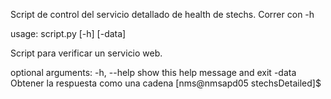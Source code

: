 Script de control del servicio detallado de health de stechs.
Correr con -h 


usage: script.py [-h] [-data]

Script para verificar un servicio web.

optional arguments:
  -h, --help  show this help message and exit
  -data       Obtener la respuesta como una cadena
[nms@nmsapd05 stechsDetailed]$





